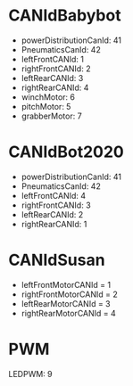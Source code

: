 # CANIdBabybot
- powerDistributionCanId: 41
- PneumaticsCanId: 42
- leftFrontCANId: 1
- rightFrontCANId: 2
- leftRearCANId: 3
- rightRearCANId: 4
- winchMotor: 6
- pitchMotor: 5
- grabberMotor: 7
# CANIdBot2020
- powerDistributionCanId: 41
- PneumaticsCanId: 42
- leftFrontCANId:  4
- rightFrontCANId:  3
- leftRearCANId:  2
- rightRearCANId:  1

# CANIdSusan
- leftFrontMotorCANId = 1
- rightFrontMotorCANId = 2
- leftRearMotorCANId = 3
- rightRearMotorCANId = 4

# PWM
LEDPWM: 9
